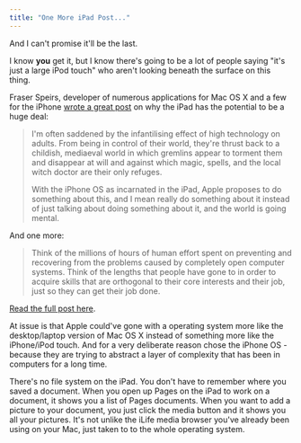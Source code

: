 ```yaml
---
title: "One More iPad Post..."
---
```

<p>And I can't promise it'll be the last.</p>
<p>I know <strong>you</strong> get it, but I know there's going to be a lot of people saying "it's just a large iPod touch" who aren't looking beneath the surface on this thing.</p>
<p>Fraser Speirs, developer of numerous applications for Mac OS X and a few for the iPhone <a href="http://speirs.org/blog/2010/1/29/future-shock.html">wrote a great post</a> on why the iPad has the potential to be a huge deal:</p>
<blockquote><p>I'm often saddened by the infantilising effect of high technology on adults. From being in control of their world, they're thrust back to a childish, mediaeval world in which gremlins appear to torment them and disappear at will and against which magic, spells, and the local witch doctor are their only refuges.</p>
<p>With the iPhone OS as incarnated in the iPad, Apple proposes to do something about this, and I mean really do something about it instead of just talking about doing something about it, and the world is going mental.</p></blockquote>
<p>And one more:</p>
<blockquote><p>Think of the millions of hours of human effort spent on preventing and recovering from the problems caused by completely open computer systems. Think of the lengths that people have gone to in order to acquire skills that are orthogonal to their core interests and their job, just so they can get their job done.</p></blockquote>
<p><a href="http://speirs.org/blog/2010/1/29/future-shock.html">Read the full post here</a>.</p>
<p>At issue is that Apple could've gone with a operating system more like the desktop/laptop version of Mac OS X instead of something more like the iPhone/iPod touch.  And for a very deliberate reason chose the iPhone OS - because they are trying to abstract a layer of complexity that has been in computers for a long time.</p>
<p>There's no file system on the iPad.  You don't have to remember where you saved a document.  When you open up Pages on the iPad to work on a document, it shows you a list of Pages documents.  When you want to add a picture to your document, you just click the media button and it shows you all your pictures.  It's not unlike the iLife media browser you've already been using on your Mac, just taken to to the whole operating system.</p>
